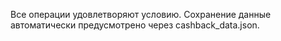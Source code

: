 Все операции удовлетворяют условию. Сохранение данные автоматически предусмотрено через cashback_data.json. 
